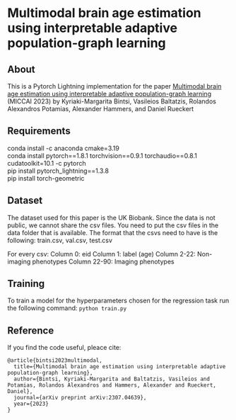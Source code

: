 # Multimodal brain age estimation using interpretable adaptive population-graph learning

## About
This is a Pytorch Lightning implementation for the paper 
[Multimodal brain age estimation using interpretable adaptive population-graph learning](https://arxiv.org/abs/2307.04639)
(MICCAI 2023) by Kyriaki-Margarita Bintsi, Vasileios Baltatzis, Rolandos Alexandros Potamias, Alexander Hammers, and Daniel Rueckert

## Requirements
conda install -c anaconda cmake=3.19    
conda install pytorch==1.8.1 torchvision==0.9.1 torchaudio==0.8.1 cudatoolkit=10.1 -c pytorch  
pip install pytorch_lightning==1.3.8  
pip install torch-geometric  

## Dataset
The dataset used for this paper is the UK Biobank. Since the data is not public, we cannot share the csv files.
You need to put the csv files in the data folder that is available.
The format that the csvs need to have is the following:
train.csv, val.csv, test.csv

For every csv:
Column 0: eid
Column 1: label (age)
Column 2-22: Non-imaging phenotypes
Column 22-90: Imaging phenotypes

## Training
To train a model for the hyperparameters chosen for the regression task run the following command:
`python train.py`

## Reference
If you find the code useful, pleace cite: 
```
@article{bintsi2023multimodal,
  title={Multimodal brain age estimation using interpretable adaptive population-graph learning},
  author={Bintsi, Kyriaki-Margarita and Baltatzis, Vasileios and Potamias, Rolandos Alexandros and Hammers, Alexander and Rueckert, Daniel},
  journal={arXiv preprint arXiv:2307.04639},
  year={2023}
}
```
